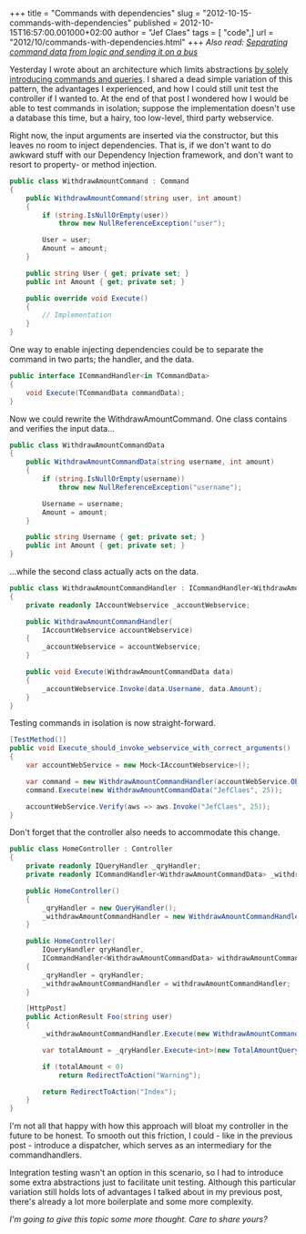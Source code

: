 +++
title = "Commands with dependencies"
slug = "2012-10-15-commands-with-dependencies"
published = 2012-10-15T16:57:00.001000+02:00
author = "Jef Claes"
tags = [ "code",]
url = "2012/10/commands-with-dependencies.html"
+++
*Also read: [Separating command data from logic and sending it on a
bus](http://www.jefclaes.be/2013/01/separating-command-data-from-logic-and.html)*  
  
Yesterday I wrote about an architecture which limits abstractions [by
solely introducing commands and queries](http://www.jefclaes.be/2012/10/commands-queries-and-testing.html). I shared a dead simple variation of this pattern, the advantages I experienced, and how I could still unit test the controller if I wanted to. At the end of that post I wondered how I would be able to test commands in isolation; suppose the implementation doesn't use a database this time, but a hairy, too low-level, third party webservice.  
  
Right now, the input arguments are inserted via the constructor, but
this leaves no room to inject dependencies. That is, if we don't want to
do awkward stuff with our Dependency Injection framework, and don't want
to resort to property- or method injection.  

```csharp
public class WithdrawAmountCommand : Command
{
    public WithdrawAmountCommand(string user, int amount)
    {
        if (string.IsNullOrEmpty(user))
            throw new NullReferenceException("user");

        User = user;
        Amount = amount;
    }

    public string User { get; private set; }
    public int Amount { get; private set; }

    public override void Execute()
    {
        // Implementation
    }
}
```

One way to enable injecting dependencies could be to separate the
command in two parts; the handler, and the data.  

```csharp
public interface ICommandHandler<in TCommandData> 
{
    void Execute(TCommandData commandData);
}
```

Now we could rewrite the WithdrawAmountCommand. One class contains and
verifies the input data...  

```csharp
public class WithdrawAmountCommandData
{
    public WithdrawAmountCommandData(string username, int amount)
    {
        if (string.IsNullOrEmpty(username))
            throw new NullReferenceException("username");

        Username = username;
        Amount = amount;
    }

    public string Username { get; private set; }
    public int Amount { get; private set; }
}
```

...while the second class actually acts on the data.  

```csharp
public class WithdrawAmountCommandHandler : ICommandHandler<WithdrawAmountCommandData>
{
    private readonly IAccountWebservice _accountWebservice;

    public WithdrawAmountCommandHandler(
        IAccountWebservice accountWebservice)
    {
        _accountWebservice = accountWebservice;
    }

    public void Execute(WithdrawAmountCommandData data)
    {
        _accountWebservice.Invoke(data.Username, data.Amount);
    }
}
```

Testing commands in isolation is now straight-forward.  

```csharp
[TestMethod()]
public void Execute_should_invoke_webservice_with_correct_arguments()
{
    var accountWebService = new Mock<IAccountWebservice>();

    var command = new WithdrawAmountCommandHandler(accountWebService.Object); 
    command.Execute(new WithdrawAmountCommandData("JefClaes", 25));

    accountWebService.Verify(aws => aws.Invoke("JefClaes", 25));
}
```

Don't forget that the controller also needs to accommodate this change.  

```csharp
public class HomeController : Controller
{
    private readonly IQueryHandler _qryHandler;
    private readonly ICommandHandler<WithdrawAmountCommandData> _withdrawAmountCommandHandler; 

    public HomeController()
    {
        _qryHandler = new QueryHandler();
        _withdrawAmountCommandHandler = new WithdrawAmountCommandHandler(new AccountWebservice());
    }

    public HomeController(
        IQueryHandler qryHandler,
        ICommandHandler<WithdrawAmountCommandData> withdrawAmountCommandHandler)
    {
        _qryHandler = qryHandler;
        _withdrawAmountCommandHandler = withdrawAmountCommandHandler;
    }

    [HttpPost]
    public ActionResult Foo(string user)
    {
        _withdrawAmountCommandHandler.Execute(new WithdrawAmountCommandData(user, 25));

        var totalAmount = _qryHandler.Execute<int>(new TotalAmountQuery(user));

        if (totalAmount < 0)
            return RedirectToAction("Warning");

        return RedirectToAction("Index");
    }
}
```

I'm not all that happy with how this approach will bloat my controller
in the future to be honest. To smooth out this friction, I could - like
in the previous post - introduce a dispatcher, which serves as an
intermediary for the commandhandlers.  
  
Integration testing wasn't an option in this scenario, so I had to
introduce some extra abstractions just to facilitate unit testing.
Although this particular variation still holds lots of advantages I
talked about in my previous post, there's already a lot more boilerplate
and some more complexity.  
  
*I'm going to give this topic some more thought. Care to share yours?*
